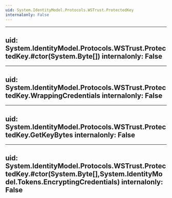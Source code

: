 ```yaml
---
uid: System.IdentityModel.Protocols.WSTrust.ProtectedKey
internalonly: False
---
```


---
uid: System.IdentityModel.Protocols.WSTrust.ProtectedKey.#ctor(System.Byte[])
internalonly: False
---

---
uid: System.IdentityModel.Protocols.WSTrust.ProtectedKey.WrappingCredentials
internalonly: False
---

---
uid: System.IdentityModel.Protocols.WSTrust.ProtectedKey.GetKeyBytes
internalonly: False
---

---
uid: System.IdentityModel.Protocols.WSTrust.ProtectedKey.#ctor(System.Byte[],System.IdentityModel.Tokens.EncryptingCredentials)
internalonly: False
---
